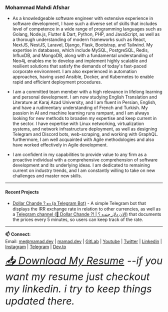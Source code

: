 ### Mohammad Mahdi Afshar

- As a knowledgeable software engineer with extensive experience in software development, I have such a diverse set of skills that includes level of competence in a wide range of programming languages such as Golang, Node.js, Flutter & Dart, Python, PHP, and JavaScript, as well as a thorough understanding of modern frameworks such as React, NextJS, NestJS, Laravel, Django, Flask, Bootstrap, and Tailwind. My expertise in databases, which include MySQL, PostgreSQL, Redis, InfluxDB, and MongoDB, along with a fundamental understanding of Neo4j, enables me to develop and implement highly scalable and resilient solutions that satisfy the demands of today's fast-paced corporate environment. I am also experienced in automation approaches, having used Ansible, Docker, and Kubernetes to enable rapid and efficient deployment procedures.

- I am a committed team member with a high relevance in lifelong learning and personal development. I am now studying English Translation and Literature at Karaj Azad University, and I am fluent in Persian, English, and have a rudimentary understanding of French and Turkish. My passion in AI and machine learning runs rampant, and I am always looking for new methods to broaden my expertise and keep current in the sector. I have expertise with Linux networking, virtualization systems, and network infrastructure deployment, as well as designing Telegram and Discord bots, web-scraping, and working with GraphQL. furthermore, I am well acquainted with Agile methodologies and also have worked effectively in Agile development.

- I am confident in my capabilities to provide value to any firm as a proactive individual with a comprehensive comprehension of software development and its underlying ideas. I am dedicated to remaining current on industry trends, and I am constantly willing to take on new challenges and master new skills.


------------
#### Recent Projects

- [Dollar Chande ? 💵 (a Telegram Bot)](https://t.me/DollarChandeBot) - A simple Telegram bot that displays the IRR exchange rate in relation to other currencies, as well as a [Telegram channel (💸 Dollar Chande ?! | الان دلار چنده ؟‌)](https://t.me/AlanDollarChande) that documents the prices every 5 minutes, so users can keep track of the rate.

------------

**📫 Connect:**</br>
Email: [me@mamad.dev](mailto:me@mamad.dev) 
| [mamad.dev](https://mamad.dev) 
| [GitLab](https://gitlab.com/reloadlife) 
| [Youtube](youtube.com/@reloadlife) 
| [Twitter](https://twitter.com/mamad_dev) 
| [Linkedin](https://www.linkedin.com/in/reloadlife/) 
| [Instagram](https://www.instagram.com/mamad.dev/) 
| [Telegram](https://telegram.me/reloadlife/) 
| [Dev.to](https://dev.to/mamad_dev) 


_<font size='6'>[📥 Download My Resume](https://www.linkedin.com/in/reloadlife/) --if you want my resume just checkout my linkedin. i try to keep things updated there.</span>_



